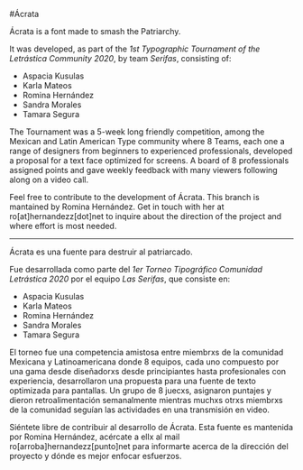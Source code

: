 #Ácrata

Ácrata is a font made to smash the Patriarchy.

It was developed, as part of the *1st Typographic Tournament of the Letrástica Community 2020*, by team *Serifas*, consisting of:

- Aspacia Kusulas
- Karla Mateos
- Romina Hernández
- Sandra Morales
- Tamara Segura

The Tournament was a 5-week long friendly competition, among the Mexican and Latin American Type community where 8 Teams, each one a range of designers from beginners to experienced professionals, developed a proposal for a text face optimized for screens. A board of 8 professionals assigned points and gave weekly feedback with many viewers following along on a video call.

Feel free to contribute to the development of Ácrata. This branch is mantained by Romina Hernández. Get in touch with her at ro[at]hernandezz[dot]net to inquire about the direction of the project and where effort is most needed.

---


Ácrata es una fuente para destruir al patriarcado.

Fue desarrollada como parte del *1er Torneo Tipográfico Comunidad Letrástica 2020* por el equipo *Las Serifas*, que consiste en:

- Aspacia Kusulas
- Karla Mateos
- Romina Hernández
- Sandra Morales
- Tamara Segura

El torneo fue una competencia amistosa entre miembrxs de la comunidad Mexicana y Latinoamericana donde 8 equipos, cada uno compuesto por una gama desde diseñadorxs desde principiantes hasta profesionales con experiencia, desarrollaron una propuesta para una fuente de texto optimizada para pantallas. Un grupo de 8 juecxs, asignaron puntajes y dieron retroalimentación semanalmente mientras muchxs otrxs miembrxs de la comunidad seguían las actividades en una transmisión en video.

Siéntete libre de contribuir al desarrollo de Ácrata. Esta fuente es mantenida por Romina Hernández, acércate a ellx al mail ro[arroba]hernandezz[punto]net para informarte acerca de la dirección del proyecto y dónde es mejor enfocar esfuerzos.